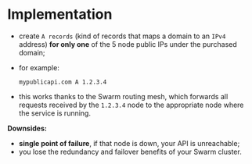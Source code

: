 # Implementation

- create `A records` (kind of records that maps a domain to an `IPv4` address) **for only one** of the 5 node public IPs under the purchased domain;
- for example:

  ```
  mypublicapi.com A 1.2.3.4
  ```
- this works thanks to the Swarm routing mesh, which forwards all requests received by the `1.2.3.4` node to the appropriate node where the service is running.

**Downsides:**

- **single point of failure**, if that node is down, your API is unreachable;
- you lose the redundancy and failover benefits of your Swarm cluster.

